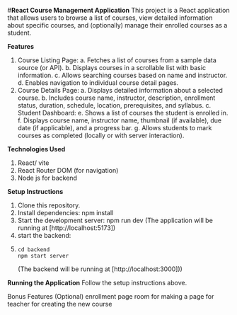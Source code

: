#**React Course Management Application**
This project is a React application that allows users to browse a list of courses, view detailed information about specific courses, and (optionally) manage their enrolled courses as a student.

**Features**

1. Course Listing Page:
  a. Fetches a list of courses from a sample data source (or API).
  b. Displays courses in a scrollable list with basic information.
  c. Allows searching courses based on name and instructor.
  d. Enables navigation to individual course detail pages.
2. Course Details Page:
  a. Displays detailed information about a selected course.
  b. Includes course name, instructor, description, enrollment status, duration, schedule, location, prerequisites, and syllabus.
  c. Student Dashboard:
  e. Shows a list of courses the student is enrolled in.
  f. Displays course name, instructor name, thumbnail (if available), due date (if applicable), and a progress bar.
  g. Allows students to mark courses as completed (locally or with server interaction).

**Technologies Used**
1. React/ vite
2. React Router DOM (for navigation)
3. Node js for backend

**Setup Instructions**
1. Clone this repository.
2. Install dependencies: npm install
3. Start the development server: npm  run dev  (The application will be running at [http://localhost:5173])
4. start the backend:
5. ```
   cd backend
   npm start server
   ```
   (The backend will be running at [http://localhost:3000]))
   

**Running the Application**
  Follow the setup instructions above.

Bonus Features (Optional)
  enrollment page
  room for making a page for teacher for creating the new course 
